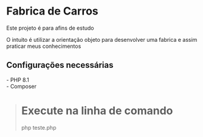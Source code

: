<h1>Fabrica de Carros</h1>

<p>Este projeto é para afins de estudo</p>
<p>O intuito é utilizar a orientação objeto para desenvolver uma fabrica e assim praticar meus conhecimentos</p

> <h2>Configurações necessárias</h2>
> - PHP 8.1 <br>
> - Composer


> <h1>Execute na linha de comando</h1>
> <p>php teste.php</p>